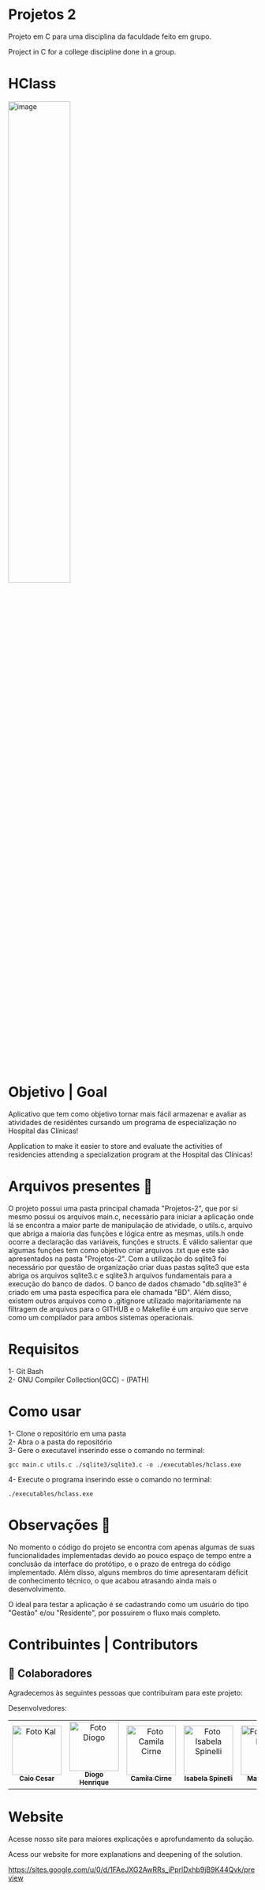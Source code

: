 # Projetos 2

Projeto em C para uma disciplina da faculdade feito em grupo.

Project in C for a college discipline done in a group.

# HClass

<img src="https://github.com/Kal-0/Projetos-2/assets/106926790/8f13e2fb-8fa7-4b25-9964-66f9d400380b" alt="image" style="width: 50%; height: 50%;">

# Objetivo | Goal
Aplicativo que tem como objetivo tornar mais fácil armazenar e avaliar as atividades de residêntes cursando um programa de especialização no Hospital das Clínicas!

Application to make it easier to store and evaluate the activities of residencies attending a specialization program at the Hospital das Clínicas!



# Arquivos presentes 📄 

O projeto possui uma pasta principal chamada "Projetos-2", que por si mesmo possui os arquivos main.c, necessário para iniciar a aplicação onde lá se encontra a maior parte de manipulação de atividade, o utils.c, arquivo que abriga a maioria das funções e lógica entre as mesmas, utils.h onde ocorre a declaração das variáveis, funções e structs. É válido salientar que algumas funções tem como objetivo criar arquivos .txt que este são apresentados na pasta "Projetos-2". Com a utilização do sqlite3 foi necessário por questão de organização criar duas pastas sqlite3 que esta abriga os arquivos sqlite3.c e sqlite3.h arquivos fundamentais para a execução do banco de dados. O banco de dados chamado "db.sqlite3" é criado em uma pasta específica para ele chamada "BD". Além disso, existem outros arquivos como o .gitignore utilizado majoritariamente na filtragem de arquivos para o GITHUB e o Makefile é um arquivo que serve como um compilador para ambos sistemas operacionais.

# Requisitos
1- Git Bash <br>
2- GNU Compiler Collection(GCC) - (PATH) <br>

# Como usar
1- Clone o repositório em uma pasta <br>
2- Abra o a pasta do repositório <br>
3- Gere o executavel inserindo esse o comando no terminal: <br>
```
gcc main.c utils.c ./sqlite3/sqlite3.c -o ./executables/hclass.exe
```
4- Execute o programa inserindo esse o comando no terminal: <br>
```
./executables/hclass.exe
```


# Observações 👀

No momento o código do projeto se encontra com apenas algumas de suas funcionalidades implementadas devido ao pouco espaço de tempo entre a conclusão da interface do protótipo, e o prazo de entrega do código implementado. Além disso, alguns membros do time apresentaram déficit de conhecimento técnico, o que acabou atrasando ainda mais o desenvolvimento.

O ideal para testar a aplicação é se cadastrando como um usuário do tipo "Gestão" e/ou "Residente", por possuirem o fluxo mais completo.



# Contribuintes | Contributors



## 🤝 Colaboradores

Agradecemos às seguintes pessoas que contribuíram para este projeto:

Desenvolvedores:
<table>
  <tr>
    <td align="center">
      <a href="https://github.com/Kal-0">
        <img src="https://avatars.githubusercontent.com/u/106926790?s=400&u=d51d91a8d447afbb4a9d0be21d664b82d7091fc5&v=4" width="100px;" alt="Foto Kal"/><br>
        <sub>
          <b>Caio Cesar</b>
        </sub>
      </a>
    </td>
    <td align="center">
      <a href="https://github.com/Fiend3333">
        <img src="https://avatars.githubusercontent.com/u/116087739?v=4" width="100px;" alt="Foto Diogo"/><br>
        <sub>
          <b>Diogo Henrique</b>
        </sub>
      </a>
    </td>
    <td align="center">
      <a href="https://github.com/camilacirne">
        <img src="https://avatars.githubusercontent.com/u/28824856?v=4" width="100px;" alt="Foto Camila Cirne"/><br>
        <sub>
          <b>Camila Cirne</b>
        </sub>
      </a>
    </td>
    <td align="center">
      <a href="https://github.com/bela975">
        <img src="https://avatars.githubusercontent.com/u/113048987?v=4" width="100px;" alt="Foto Isabela Spinelli"/><br>
        <sub>
          <b>Isabela Spinelli</b>
        </sub>
      </a>
    </td>
    <td align="center">
      <a href="https://github.com/MaluArr">
        <img src="https://avatars.githubusercontent.com/u/99887403?v=4" width="100px;" alt="Foto Maria Luisa"/><br>
        <sub>
          <b>Maria Luisa</b>
        </sub>
      </a>
    </td>
    <td align="center">
      <a href="https://github.com/mariajuliapessoa">
        <img src="https://avatars.githubusercontent.com/u/112356614?v=4" width="100px;" alt="Foto Maria Julia"/><br>
        <sub>
          <b>Maria Julia</b>
        </sub>
      </a>
    </td>
  </tr>
</table>

# Website
Acesse nosso site para maiores explicações e aprofundamento da solução.

Acess our website for more explanations and deepening of the solution.

https://sites.google.com/u/0/d/1FAeJXG2AwRRs_iPprlDxhb9jB9K44Qvk/preview
